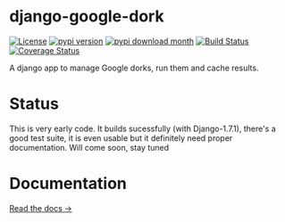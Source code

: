 django-google-dork 
==================

[![License](http://img.shields.io/pypi/l/django-google-dork.svg)](https://github.com/chgans/django-google-dork/blob/master/LICENSE.md)
[![pypi version](http://img.shields.io/pypi/v/django-google-dork.svg)](https://pypi.python.org/pypi/django-google-dork) 
[![pypi download month](http://img.shields.io/pypi/dm/django-google-dork.svg)](https://pypi.python.org/pypi/django-google-dork) 
[![Build Status](https://travis-ci.org/chgans/django-google-dork.svg?branch=master)](https://travis-ci.org/chgans/django-google-dork) 
[![Coverage Status](https://coveralls.io/repos/chgans/django-google-dork/badge.svg?branch=master)](https://coveralls.io/r/chgans/django-google-dork?branch=master)

A django app to manage Google dorks, run them and cache results.

Status
======

This is very early code. It builds sucessfully (with Django-1.7.1),
there's a good test suite, it is even usable but it definitely need
proper documentation. Will come soon, stay tuned

Documentation
=============
[Read the docs &rarr;](https://django-google-dork.readthedocs.org)
